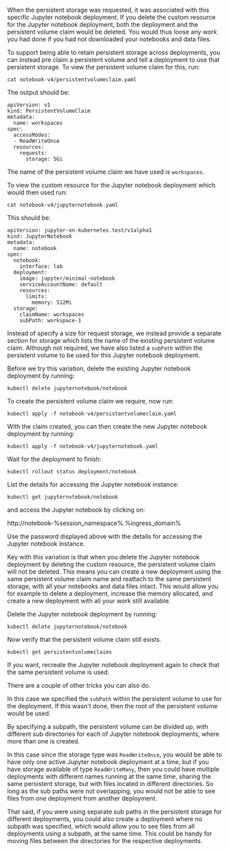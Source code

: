 When the persistent storage was requested, it was associated with this specific Jupyter notebook deployment. If you delete the custom resource for the Jupyter notebook deployment, both the deployment and the persistent volume claim would be deleted. You would thus loose any work you had done if you had not downloaded your notebooks and data files.

To support being able to retain persistent storage across deployments, you can instead pre claim a persistent volume and tell a deployment to use that persistent storage. To view the persistent volume claim for this, run:

```execute
cat notebook-v4/persistentvolumeclaim.yaml
```

The output should be:

```
apiVersion: v1
kind: PersistentVolumeClaim
metadata:
  name: workspaces
spec:
  accessModes:
  - ReadWriteOnce
  resources:
    requests:
      storage: 5Gi
```

The name of the persistent volume claim we have used is ``workspaces``.

To view the custom resource for the Jupyter notebook deployment which would then used run:

```execute
cat notebook-v4/jupyternotebook.yaml
```

This should be:

```
apiVersion: jupyter-on-kubernetes.test/v1alpha1
kind: JupyterNotebook
metadata:
  name: notebook
spec:
  notebook:
    interface: lab
  deployment:
    image: jupyter/minimal-notebook
    serviceAccountName: default
    resources:
      limits:
        memory: 512Mi
  storage:
    claimName: workspaces
    subPath: workspace-1
```

Instead of specify a size for request storage, we instead provide a separate section for storage which lists the name of the existing persistent volume claim. Although not required, we have also listed a ``subPath`` within the persistent volume to be used for this Jupyter notebook deployment.

Before we try this variation, delete the existing Jupyter notebook deployment by running:

```execute
kubectl delete jupyternotebook/notebook
```

To create the persistent volume claim we require, now run:

```execute
kubectl apply -f notebook-v4/persistentvolumeclaim.yaml
```

With the claim created, you can then create the new Jupyter notebook deployment by running:

```execute
kubectl apply -f notebook-v4/jupyternotebook.yaml
```

Wait for the deployment to finish:

```execute
kubectl rollout status deployment/notebook
```

List the details for accessing the Jupyter notebook instance:

```execute
kubectl get jupyternotebook/notebook
```

and access the Jupyter notebook by clicking on:

http://notebook-%session_namespace%.%ingress_domain%

Use the password displayed above with the details for accessing the Jupyter notebook instance.

Key with this variation is that when you delete the Jupyter notebook deployment by deleting the custom resource, the persistent volume claim will not be deleted. This means you can create a new deployment using the same persistent volume claim name and reattach to the same persistent storage, with all your notebooks and data files intact. This would allow you for example to delete a deployment, increase the memory allocated, and create a new deployment with all your work still available.

Delete the Jupyter notebook deployment by running:

```execute
kubectl delete jupyternotebook/notebook
```

Now verify that the persistent volume claim still exists.

```execute
kubectl get persistentvolumeclaims
```

If you want, recreate the Jupyter notebook deployment again to check that the same persistent volume is used.

There are a couple of other tricks you can also do.

In this case we specified the ``subPath`` within the persistent volume to use for the deployment. If this wasn't done, then the root of the persistent volume would be used.

By specifying a subpath, the persistent volume can be divided up, with different sub directories for each of Jupyter notebook deployments, where more than one is created.

In this case since the storage type was ``ReadWriteOnce``, you would be able to have only one active Jupyter notebook deployment at a time, but if you have storage available of type ``ReadWriteMany``, then you could have multiple deployments with different names running at the same time, sharing the same persistent storage, but with files located in different directories. So long as the sub paths were not overlapping, you would not be able to see files from one deployment from another deployment.

That said, if you were using separate sub paths in the persistent storage for different deployments, you could also create a deployment where no subpath was specified, which would allow you to see files from all deployments using a subpath, at the same time. This could be handy for moving files between the directories for the respective deployments.

